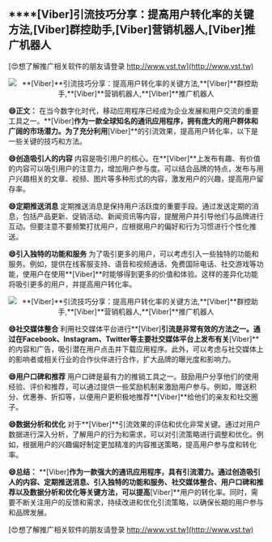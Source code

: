 ## ****[Viber]**引流技巧分享：提高用户转化率的关键方法,**[Viber]**群控助手,**[Viber]**营销机器人,**[Viber]**推广机器人**

[😍想了解推广相关软件的朋友请登录 http://www.vst.tw](http://www.vst.tw)

 <center><img src="https://vst.tw/MP4/tuiguang/png/2.png" alt="**[Viber]**引流技巧分享：提高用户转化率的关键方法,**[Viber]**群控助手,**[Viber]**营销机器人,**[Viber]**推广机器人"></center>

**😄正文：**
在当今数字化时代，移动应用程序已经成为企业发展和用户交流的重要工具之一。**[Viber]**作为一款全球知名的通讯应用程序，拥有庞大的用户群体和广阔的市场潜力。为了充分利用**[Viber]**的引流效果，提高用户转化率，以下是一些关键的技巧和方法。

**😄创造吸引人的内容**
内容是吸引用户的核心。在**[Viber]**上发布有趣、有价值的内容可以吸引用户的注意力，增加用户参与度。可以结合品牌的特点，发布与用户兴趣相关的文章、视频、图片等多种形式的内容，激发用户的兴趣，提高用户留存率。

**😄定期推送消息**
定期推送消息是保持用户活跃度的重要手段。通过发送定期的消息，包括产品更新、促销活动、新闻资讯等内容，提醒用户并引导他们与品牌进行互动。但要注意不要频繁打扰用户，应根据用户的偏好和行为习惯进行个性化推送。

**😄引入独特的功能和服务**
为了吸引更多的用户，可以考虑引入一些独特的功能和服务。例如，提供在线客服支持、语音和视频通话、免费国际电话、社交游戏等功能，使用户在使用**[Viber]**时能够得到更多的价值和体验。这样的差异化功能将吸引更多的用户，并提高用户转化率。

 <center><img src="https://vst.tw/MP4/tuiguang/png/1.png" alt="**[Viber]**引流技巧分享：提高用户转化率的关键方法,**[Viber]**群控助手,**[Viber]**营销机器人,**[Viber]**推广机器人"></center>

**😄社交媒体整合**
利用社交媒体平台进行**[Viber]**引流是非常有效的方法之一。通过在Facebook、Instagram、Twitter等主要社交媒体平台上发布有关**[Viber]**的内容和广告，吸引潜在用户点击并下载应用程序。此外，可以考虑与社交媒体上的影响者或相关行业的合作伙伴进行合作，扩大品牌的曝光度和影响力。

**😄用户口碑和推荐**
用户口碑是最有力的推销工具之一。鼓励用户分享他们的使用经验、评价和推荐，可以通过提供一些奖励机制来激励用户参与。例如，赠送积分、优惠券、折扣等，以便用户更积极地推荐**[Viber]**给他们的亲友和社交圈子。

**😄数据分析和优化**
对于**[Viber]**引流效果的评估和优化非常关键。通过对用户数据进行深入分析，了解用户的行为和需求，可以对引流策略进行调整和优化。例如，根据用户的兴趣偏好制定更加精准的内容推送策略，提高用户参与度和转化率。

**😄总结：**
**[Viber]**作为一款强大的通讯应用程序，具有引流潜力。通过创造吸引人的内容、定期推送消息、引入独特的功能和服务、社交媒体整合、用户口碑和推荐以及数据分析和优化等关键方法，可以提高**[Viber]**用户的转化率。同时，需要不断关注用户的反馈和需求，持续改进和优化引流策略，以确保长期的用户参与和品牌发展。

[😍想了解推广相关软件的朋友请登录 http://www.vst.tw](http://www.vst.tw)



